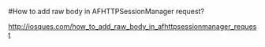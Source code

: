 #How to add raw body in AFHTTPSessionManager request?

http://iosques.com/how_to_add_raw_body_in_afhttpsessionmanager_request